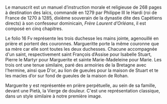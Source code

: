 Le manuscrit est un manuel d’instruction morale et religieuse de 268 pages à destination des laïcs, commandé en 1279 par Philippe III le Hardi (roi de France de 1270 à 1285, dixième souverain de la dynastie dite des Capétiens directs) à son confesseur dominicain, *Frère Laurent d’Orléans*, il est composé en cinq chapitres. 

Le folio 16 Fv représente les trois duchesse les mains jointe, agenouillé en prière et portent des couronnes. Margueritte porte la même couronne que sa mère car elle sont toutes les deux duchesses. Chacune accompagnée d'un saint, respectivement saint François d’Assise pour Isabelle Stuart, Pierre le Martyr pour Marguerite et sainte Marie-Madeleine pour Marie. Les trois ont une tenue similaire, paré des armoiries de la Bretagne avec l'hermine, ainsi que D'or, au lion de gueules pour la maison de Stuart et te les macles d’or sur fond de gueules de la maison de Rohan.

Marguerite y est représentée en prière perpétuelle, au sein de sa famille, devant une Pietà, la Vierge de douleur. C'est une représentation classique, dans un style similaire à notre première image.